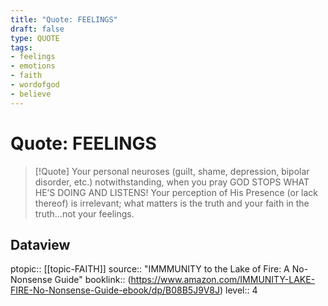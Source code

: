 ```yaml
---
title: "Quote: FEELINGS"
draft: false
type: QUOTE
tags:
- feelings
- emotions
- faith
- wordofgod
- believe
---
```


# Quote: FEELINGS
> [!Quote]
> Your personal neuroses (guilt, shame, depression, bipolar disorder, etc.) notwithstanding, when you pray GOD STOPS WHAT HE’S DOING AND LISTENS! Your perception of His Presence (or lack thereof) is irrelevant; what matters is the truth and your faith in the truth…not your feelings.

## Dataview
ptopic:: [[topic-FAITH]]
source:: "IMMMUNITY to the Lake of Fire: A No-Nonsense Guide"
booklink:: (https://www.amazon.com/IMMUNITY-LAKE-FIRE-No-Nonsense-Guide-ebook/dp/B08B5J9V8J)
level:: 4